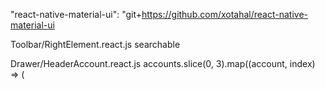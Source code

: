 


"react-native-material-ui": "git+https://github.com/xotahal/react-native-material-ui

Toolbar/RightElement.react.js 
searchable

Drawer/HeaderAccount.react.js
accounts.slice(0, 3).map((account, index) => (
                                    <TouchableWithoutFeedback onPress={account.onPress} key={index}>